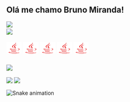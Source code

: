 ## Olá me chamo Bruno Miranda!

<div>
  <img height="180em" src="https://github-readme-stats.vercel.app/api?username=BrunoDevMiranda&show_icons=true&theme=dracula&include_all_commits=true&count_private=true"/>
  </div>
  <div>
  <img height="250em" src="https://github-readme-stats.vercel.app/api/top-langs/?username=BrunoDevMiranda&layaout+compact&langs_count=5&theme=dracula"/>
  </div>


<div style="display: inline_block"><br>
  <img align="center" alt="Bru-Java" height="30" width="40" src="https://raw.githubusercontent.com/devicons/devicon/master/icons/java/java-plain.svg">
  <img align="center" alt="Bru-Java" height="30" width="40" src="https://raw.githubusercontent.com/devicons/devicon/master/icons/java/java-plain.svg">
  <img align="center" alt="Bru-Java" height="30" width="40" src="https://raw.githubusercontent.com/devicons/devicon/master/icons/java/java-plain.svg">
  <img align="center" alt="Bru-Java" height="30" width="40" src="https://raw.githubusercontent.com/devicons/devicon/master/icons/java/java-plain.svg">
  <img align="center" alt="Bru-Java" height="30" width="40" src="https://raw.githubusercontent.com/devicons/devicon/master/icons/java/java-plain.svg">
 


</div>
  
  ##
 
<div> 
 
  <a href="https://instagram.com/brunomirandabsm" target="_blank"><img src="https://img.shields.io/badge/-Instagram-%23E4405F?style=for-the-badge&logo=instagram&logoColor=white" target="_blank"></a>

  <a href = "mailto:brunomiranda.dev@gmail.com"><img src="https://img.shields.io/badge/-Gmail-%23333?style=for-the-badge&logo=gmail&logoColor=white" target="_blank"></a>
  <a href="https://www.linkedin.com/in/brunomirandabsm/" target="_blank"><img src="https://img.shields.io/badge/-LinkedIn-%230077B5?style=for-the-badge&logo=linkedin&logoColor=white" target="_blank"></a> 
  
  ![Snake animation](https://github.com/BrunoDevMiranda/BrunoDevMiranda/blob/output/github-contribution-grid-snake.sbf)
 
  
</div>
